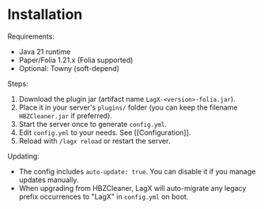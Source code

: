 # Installation

Requirements:

- Java 21 runtime
- Paper/Folia 1.21.x (Folia supported)
- Optional: Towny (soft-depend)

Steps:

1. Download the plugin jar (artifact name `LagX-<version>-folia.jar`).
2. Place it in your server's `plugins/` folder (you can keep the filename `HBZCleaner.jar` if preferred).
3. Start the server once to generate `config.yml`.
4. Edit `config.yml` to your needs. See [[Configuration]].
5. Reload with `/lagx reload` or restart the server.

Updating:

- The config includes `auto-update: true`. You can disable it if you manage updates manually.
- When upgrading from HBZCleaner, LagX will auto-migrate any legacy prefix occurrences to "LagX" in `config.yml` on boot.
